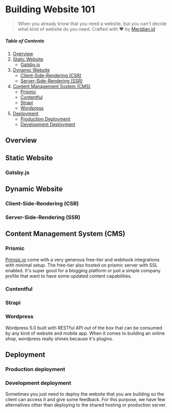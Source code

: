 # Building Website 101

> When you already know that you need a website, but you can't decide what kind of website do you need. Crafted with ❤️ by [Meridian.id](http://meridian.id)

##### Table of Contents

1. [Overview](#overview)
2. [Static Website](#static-website)
    * [Gatsby.js](#gatsby.js)
3. [Dynamic Website](#dynamic-website)
    * [Client-Side-Rendering (CSR)](#client-side-rendering-(csr))
    * [Server-Side-Rendering (SSR)](#server-side-rendering-(ssr))
4. [Content Management System (CMS)](#content-management-system-(cms))
    * [Prismic](#prismic)
    * [Contentful](#contentful)
    * [Strapi](#strapi)
    * [Wordpress](#wordpress)
5. [Deployment](#deployment)
    * [Production Deployment](#production-deployment)
    * [Development Deployment](#development-deployment)

## Overview

## Static Website

### Gatsby.js

## Dynamic Website

### Client-Side-Rendering (CSR)

### Server-Side-Rendering (SSR)

## Content Management System (CMS)

### Prismic

[Primsic.io](https://prismic.io) come with a very generous free-tier and webhook integrations with minimal setup. The free-tier also hosted on prismic server with SSL enabled. It's super good for a blogging platform or just a simple company profile that want to have some updated content capabilities.

### Contentful

### Strapi

### Wordpress

Wordpress 5.0 built with RESTful API out of the box that can be consumed by any kind of website and mobile app. When it comes to building an online shop, wordpress really shines because it's plugins.

## Deployment

### Production deployment

### Development deployment

Sometimes you just need to deploy the website that you are building so the client can access it and give some feedback. For this purpose, we have few alternatives other than deploying to the shared hosting or production server.